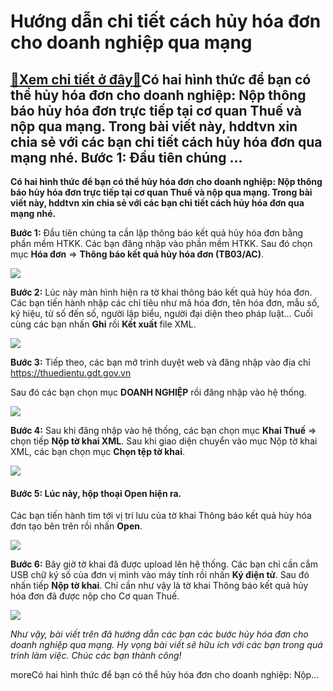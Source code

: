 Hướng dẫn chi tiết cách hủy hóa đơn cho doanh nghiệp qua mạng
=============================================================

[:gift:Xem chi tiết ở đây:gift:](https://hddtvn.com/huong-dan-chi-tiet-cach-huy-hoa-don-cho-doanh-nghiep-qua-mang/)Có hai hình thức để bạn có thể hủy hóa đơn cho doanh nghiệp: Nộp thông báo hủy hóa đơn trực tiếp tại cơ quan Thuế và nộp qua mạng. Trong bài viết này, hddtvn xin chia sẻ với các bạn chi tiết cách hủy hóa đơn qua mạng nhé. Bước 1: Đầu tiên chúng …
------------------------------------------------------------------------------------------------------------------------------------------------------------------------------------------------------------------------------------------------------

**Có hai hình thức để bạn có thể hủy hóa đơn cho doanh nghiệp: Nộp thông báo hủy hóa đơn trực tiếp tại cơ quan Thuế và nộp qua mạng. Trong bài viết này, hddtvn xin chia sẻ với các bạn chi tiết cách hủy hóa đơn qua mạng nhé.**


**Bước 1:** Đầu tiên chúng ta cần lập thông báo kết quả hủy hóa đơn bằng phần mềm HTKK. Các bạn đăng nhập vào phần mềm HTKK. Sau đó chọn mục **Hóa đơn** => **Thông báo kết quả hủy hóa đơn (TB03/AC)**.


![](https://hddtvn.com/wp-content/uploads/2021/01/V49OXRo.png)


**Bước 2:** Lúc này màn hình hiện ra tờ khai thông báo kết quả hủy hóa đơn. Các bạn tiến hành nhập các chỉ tiêu như mã hóa đơn, tên hóa đơn, mẫu số, ký hiệu, từ số đến số, người lập biểu, người đại diện theo pháp luật… Cuối cùng các bạn nhấn **Ghi** rồi **Kết xuất** file XML.


![](https://hddtvn.com/wp-content/uploads/2021/01/fBWvmsR.png)


**Bước 3:** Tiếp theo, các bạn mở trình duyệt web và đăng nhập vào địa chỉ <https://thuedientu.gdt.gov.vn>


Sau đó các bạn chọn mục **DOANH NGHIỆP** rồi đăng nhập vào hệ thống.


![](https://hddtvn.com/wp-content/uploads/2021/01/NYfHbSf.png)


**Bước 4:** Sau khi đăng nhập vào hệ thống, các bạn chọn mục **Khai Thuế** => chọn tiếp **Nộp tờ khai XML**. Sau khi giao diện chuyển vào mục Nộp tờ khai XML, các bạn chọn mục **Chọn tệp tờ khai**.


![](https://hddtvn.com/wp-content/uploads/2021/01/ZhaXL2M.png)


#### **Bước 5:** Lúc này, hộp thoại Open hiện ra.


Các bạn tiến hành tìm tới vị trí lưu của tờ khai Thông báo kết quả hủy hóa đơn tạo bên trên rồi nhấn **Open**.


![](https://hddtvn.com/wp-content/uploads/2021/01/PdWogXz.png)


**Bước 6:** Bây giờ tờ khai đã được upload lên hệ thống. Các bạn chỉ cần cắm USB chữ ký số của đơn vị mình vào máy tính rồi nhấn **Ký điện tử**. Sau đó nhấn tiếp **Nộp tờ khai**. Chỉ cần như vậy là tờ khai Thông báo kết quả hủy hóa đơn đã được nộp cho Cơ quan Thuế.


![](https://hddtvn.com/wp-content/uploads/2021/01/BB2tNt2.png)


*Như vậy, bài viết trên đã hướng dẫn các bạn các bước hủy hóa đơn cho doanh nghiệp qua mạng. Hy vọng bài viết sẽ hữu ích với các bạn trong quá trình làm việc. Chúc các bạn thành công!*


moreCó hai hình thức để bạn có thể hủy hóa đơn cho doanh nghiệp: Nộp…

